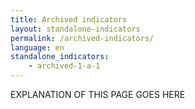 ```yaml
---
title: Archived indicators
layout: standalone-indicators
permalink: /archived-indicators/
language: en
standalone_indicators:
    - archived-1-a-1
---
```


EXPLANATION OF THIS PAGE GOES HERE
